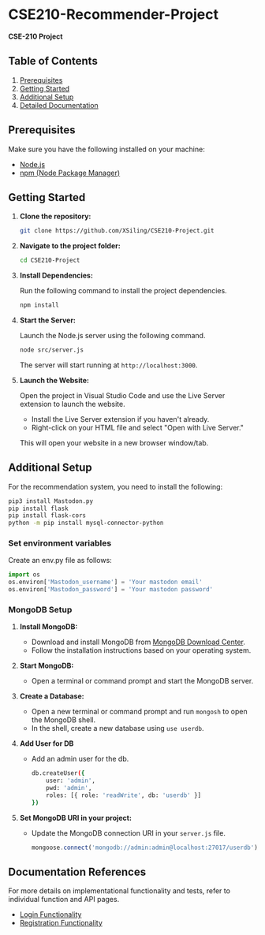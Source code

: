# CSE210-Recommender-Project

**CSE-210 Project**

## Table of Contents

1. [Prerequisites](#prerequisites)
2. [Getting Started](#getting-started)
3. [Additional Setup](#additional-setup)
4. [Detailed Documentation](#documentation-references)

## Prerequisites

Make sure you have the following installed on your machine:

- [Node.js](https://nodejs.org/)
- [npm (Node Package Manager)](https://www.npmjs.com/)

## Getting Started

1. **Clone the repository:**

    ```bash
    git clone https://github.com/XSiling/CSE210-Project.git
    ```

2. **Navigate to the project folder:**

    ```bash
    cd CSE210-Project
    ```
    
3. **Install Dependencies:**

    Run the following command to install the project dependencies.

    ```bash
    npm install
    ```

4. **Start the Server:**

    Launch the Node.js server using the following command.

    ```bash
    node src/server.js
    ```

    The server will start running at `http://localhost:3000`.

5. **Launch the Website:**

    Open the project in Visual Studio Code and use the Live Server extension to launch the website.

    - Install the Live Server extension if you haven't already.
    - Right-click on your HTML file and select "Open with Live Server."

    This will open your website in a new browser window/tab.

## Additional Setup

For the recommendation system, you need to install the following:

```bash
pip3 install Mastodon.py
pip install flask
pip install flask-cors
python -m pip install mysql-connector-python
```


### Set environment variables
Create an env.py file as follows:


```python
import os
os.environ['Mastodon_username'] = 'Your mastodon email'
os.environ['Mastodon_password'] = 'Your mastodon password'
```

### MongoDB Setup

1. **Install MongoDB:**
   - Download and install MongoDB from [MongoDB Download Center](https://www.mongodb.com/try/download/community).
   - Follow the installation instructions based on your operating system.

2. **Start MongoDB:**
   - Open a terminal or command prompt and start the MongoDB server.

3. **Create a Database:**
   - Open a new terminal or command prompt and run `mongosh` to open the MongoDB shell.
   - In the shell, create a new database using `use userdb`.

4. **Add User for DB**
    - Add an admin user for the db.

        ```bash
        db.createUser({
            user: 'admin',
            pwd: 'admin',
            roles: [{ role: 'readWrite', db: 'userdb' }]
        })
        ```

4. **Set MongoDB URI in your project:**
   - Update the MongoDB connection URI in your `server.js` file.

      ```javascript
      mongoose.connect('mongodb://admin:admin@localhost:27017/userdb');
      ```

## Documentation References

For more details on implementational functionality and tests, refer to individual function and API pages.

- [Login Functionality](docs/backend/login.md)
- [Registration Functionality](docs/backend/register.md)


